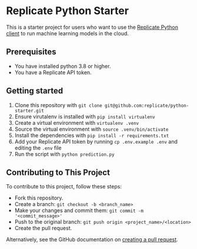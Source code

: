 # Replicate Python Starter

This is a starter project for users who want to use the [Replicate Python client](https://github.com/replicate/replicate-python) to run machine learning models in the cloud.

## Prerequisites
- You have installed python 3.8 or higher.
- You have a Replicate API token.

## Getting started
1. Clone this repository with `git clone git@github.com:replicate/python-starter.git`
2. Ensure virutalenv is installed with `pip install virtualenv`
3. Create a virtual environment with `virtualenv .venv`
4. Source the virtual environment with `source .venv/bin/activate` 
5. Install the dependencies with `pip install -r requirements.txt`
6. Add your Replicate API token by running `cp .env.example .env` and editing the `.env` file
7. Run the script with `python prediction.py`

## Contributing to This Project
To contribute to this project, follow these steps:

- Fork this repository.
- Create a branch: `git checkout -b <branch_name>`
- Make your changes and commit them: `git commit -m '<commit_message>'`
- Push to the original branch: `git push origin <project_name>/<location>`
- Create the pull request.

Alternatively, see the GitHub documentation on [creating a pull request](https://docs.github.com/en/pull-requests/collaborating-with-pull-requests/proposing-changes-to-your-work-with-pull-requests/creating-a-pull-request).
